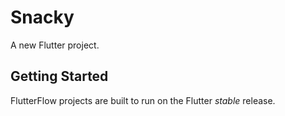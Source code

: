 # Snacky

A new Flutter project.

## Getting Started

FlutterFlow projects are built to run on the Flutter _stable_ release.
